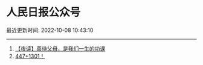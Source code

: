 # 人民日报公众号

最近更新时间: 2022-10-08 10:43:10

--- 
1. [【夜读】善待父母，是我们一生的功课](https://mp.weixin.qq.com/s/iunPnLSpNjgcU9avQgd9BA) 
2. [447+1301！](https://mp.weixin.qq.com/s/dELDYEeOXoYPQvOgwiL1_g) 
